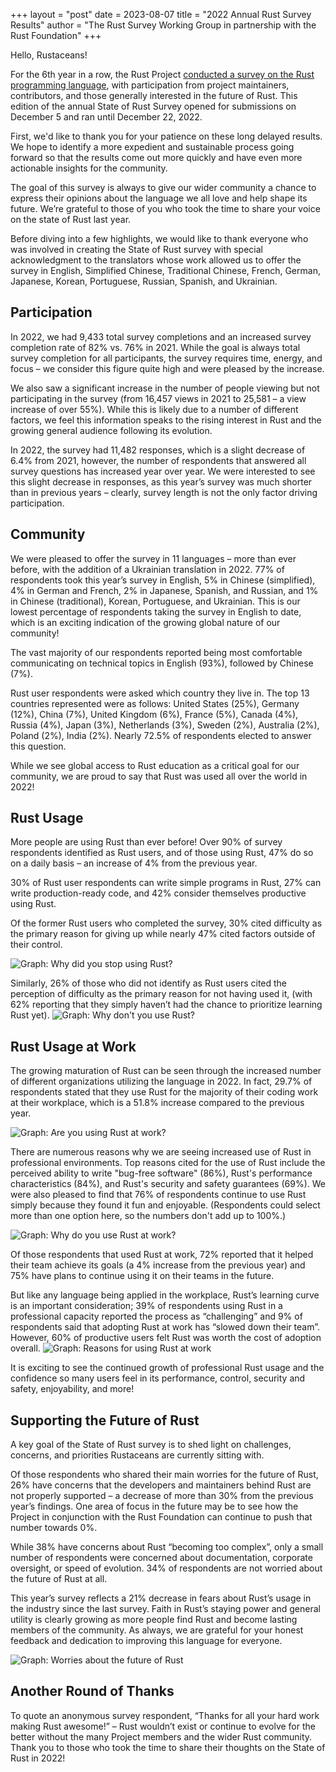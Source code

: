 +++
layout = "post"
date = 2023-08-07
title = "2022 Annual Rust Survey Results"
author = "The Rust Survey Working Group in partnership with the Rust Foundation"
+++

Hello, Rustaceans!

For the 6th year in a row, the Rust Project [conducted a survey on the Rust programming language](https://blog.rust-lang.org/2022/12/05/survey-launch.html), with participation from project maintainers, contributors, and those generally interested in the future of Rust. This edition of the annual State of Rust Survey opened for submissions on December 5 and ran until December 22, 2022. 

First, we'd like to thank you for your patience on these long delayed results. We hope to identify a more expedient and sustainable process going forward so that the results come out more quickly and have even more actionable insights for the community.

The goal of this survey is always to give our wider community a chance to express their opinions about the language we all love and help shape its future. We’re grateful to those of you who took the time to share your voice on the state of Rust last year. 

Before diving into a few highlights, we would like to thank everyone who was involved in creating the State of Rust survey with special acknowledgment to the translators whose work allowed us to offer the survey in English, Simplified Chinese, Traditional Chinese, French, German, Japanese, Korean, Portuguese, Russian, Spanish, and Ukrainian. 

## Participation

In 2022, we had 9,433 total survey completions and an increased survey completion rate of 82% vs. 76% in 2021. While the goal is always total survey completion for all participants, the survey requires time, energy, and focus – we consider this figure quite high and were pleased by the increase. 

We also saw a significant increase in the number of people viewing but not participating in the survey (from 16,457 views in 2021 to 25,581 – a view increase of over 55%). While this is likely due to a number of different factors, we feel this information speaks to the rising interest in Rust and the growing general audience following its evolution. 

In 2022, the survey had 11,482 responses, which is a slight decrease of 6.4% from 2021, however, the number of respondents that answered all survey questions has increased year over year. We were interested to see this slight decrease in responses, as this year’s survey was much shorter than in previous years – clearly, survey length is not the only factor driving participation.

## Community

We were pleased to offer the survey in 11 languages – more than ever before, with the addition of a Ukrainian translation in 2022. 77% of respondents took this year’s survey in English, 5% in Chinese (simplified), 4% in German and French, 2% in Japanese, Spanish, and Russian, and 1% in Chinese (traditional), Korean, Portuguese, and Ukrainian. This is our lowest percentage of respondents taking the survey in English to date, which is an exciting indication of the growing global nature of our community!

The vast majority of our respondents reported being most comfortable communicating on technical topics in English (93%), followed by Chinese (7%). 

Rust user respondents were asked which country they live in. The top 13 countries represented were as follows: United States (25%), Germany (12%), China (7%), United Kingdom (6%), France (5%), Canada (4%), Russia (4%), Japan (3%), Netherlands (3%), Sweden (2%), Australia (2%), Poland (2%), India (2%). Nearly 72.5% of respondents elected to answer this question. 

While we see global access to Rust education as a critical goal for our community, we are proud to say that Rust was used all over the world in 2022!

## Rust Usage

More people are using Rust than ever before! Over 90% of survey respondents identified as Rust users, and of those using Rust, 47% do so on a daily basis – an increase of 4% from the previous year. 

30% of Rust user respondents can write simple programs in Rust, 27% can write production-ready code, and 42% consider themselves productive using Rust. 

Of the former Rust users who completed the survey, 30% cited difficulty as the primary reason for giving up while nearly 47% cited factors outside of their control. 

![Graph: Why did you stop using Rust?](../../../images/2023-08-rust-survey-2022/no-longer-using.png)

Similarly, 26% of those who did not identify as Rust users cited the perception of difficulty as the primary reason for not having used it, (with 62% reporting that they simply haven’t had the chance to prioritize learning Rust yet). 
![Graph: Why don't you use Rust?](../../../images/2023-08-rust-survey-2022/dont-use.png)

## Rust Usage at Work

The growing maturation of Rust can be seen through the increased number of different organizations utilizing the language in 2022. In fact, 29.7% of respondents stated that they use Rust for the majority of their coding work at their workplace, which is a 51.8% increase compared to the previous year.

![Graph: Are you using Rust at work?](../../../images/2023-08-rust-survey-2022/rust-work.png)

There are numerous reasons why we are seeing increased use of Rust in professional environments. Top reasons cited for the use of Rust include the perceived ability to write "bug-free software" (86%), Rust's performance characteristics (84%), and Rust's security and safety guarantees (69%). We were also pleased to find that 76% of respondents continue to use Rust simply because they found it fun and enjoyable. (Respondents could select more than one option here, so the numbers don't add up to 100%.)

![Graph: Why do you use Rust at work?](../../../images/2023-08-rust-survey-2022/why-at-work.png)

Of those respondents that used Rust at work, 72% reported that it helped their team achieve its goals (a 4% increase from the previous year) and 75% have plans to continue using it on their teams in the future. 

But like any language being applied in the workplace, Rust’s learning curve is an important consideration; 39% of respondents using Rust in a professional capacity reported the process as “challenging” and 9% of respondents said that adopting Rust at work has “slowed down their team”. However, 60% of productive users felt Rust was worth the cost of adoption overall. 
![Graph: Reasons for using Rust at work](../../../images/2023-08-rust-survey-2022/experiences.png)

It is exciting to see the continued growth of professional Rust usage and the confidence so many users feel in its performance, control, security and safety, enjoyability, and more!

## Supporting the Future of Rust

A key goal of the State of Rust survey is to shed light on challenges, concerns, and priorities Rustaceans are currently sitting with. 

Of those respondents who shared their main worries for the future of Rust, 26% have concerns that the developers and maintainers behind Rust are not properly supported – a decrease of more than 30% from the previous year’s findings. One area of focus in the future may be to see how the Project in conjunction with the Rust Foundation can continue to push that number towards 0%.

While 38% have concerns about Rust “becoming too complex”, only a small number of respondents were concerned about documentation, corporate oversight, or speed of evolution. 34% of respondents are not worried about the future of Rust at all.

This year’s survey reflects a 21% decrease in fears about Rust’s usage in the industry since the last survey. Faith in Rust’s staying power and general utility is clearly growing as more people find Rust and become lasting members of the community. As always, we are grateful for your honest feedback and dedication to improving this language for everyone. 

![Graph: Worries about the future of Rust](../../../images/2023-08-rust-survey-2022/future.png)

## Another Round of Thanks

To quote an anonymous survey respondent, “Thanks for all your hard work making Rust awesome!” – Rust wouldn’t exist or continue to evolve for the better without the many Project members and the wider Rust community. Thank you to those who took the time to share their thoughts on the State of Rust in 2022! 
